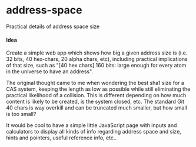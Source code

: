 address-space
=============

Practical details of address space size


#### Idea

Create a simple web app which shows how big a given address size is (i.e. 32 bits, 40 hex-chars, 20 alpha chars, etc), including practical implications of that size, such as "[40 hex chars] 160 bits: large enough for every atom in the universe to have an address".

The original thought came to me when wondering the best sha1 size for a CAS system, keeping the length as low as possible while still eliminating the practical likelihood of a collision. This is different depending on how much content is likely to be created, is the system closed, etc. The standard Git 40 chars is way overkill and can be truncated much smaller, but how small is too small?

It would be cool to have a simple little JavaScript page with inputs and calculators to display all kinds of info regarding address space and size, hints and pointers, useful reference info, etc..
